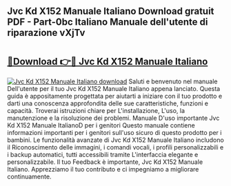 ## Jvc Kd X152 Manuale Italiano Download gratuit PDF - Part-0bc Italiano Manuale dell'utente di riparazione vXjTv

# <h2><a href="http://dfd820f.blite.top/?on=Jvc+Kd+X152+Manuale+Italiano">🔗Download 👉🔴 Jvc Kd X152 Manuale Italiano</a></h2>

[![Jvc Kd X152 Manuale Italiano download](https://i.imgur.com/lujVjoI.png)](http://dfd820f.blite.top/?on=Jvc+Kd+X152+Manuale+Italiano)
Saluti e benvenuto nel manuale Dell'utente per il tuo Jvc Kd X152 Manuale Italiano appena lanciato. Questa guida è appositamente progettata per aiutarti a iniziare con il tuo prodotto e darti una conoscenza approfondita delle sue caratteristiche, funzioni e capacità. Troverai istruzioni chiare per L'installazione, L'uso, la manutenzione e la risoluzione dei problemi. Manuale D'uso importante Jvc Kd X152 Manuale ItalianoD per i genitori Questo manuale contiene informazioni importanti per i genitori sull'uso sicuro di questo prodotto per i bambini. Le funzionalità avanzate di Jvc Kd X152 Manuale Italiano includono il Riconoscimento delle immagini, i comandi vocali, i profili personalizzabili e i backup automatici, tutti accessibili tramite L'interfaccia elegante e personalizzabile. Il tuo Feedback è importante, Jvc Kd X152 Manuale Italiano. Apprezziamo il tuo contributo e ci impegniamo a migliorare continuamente.
